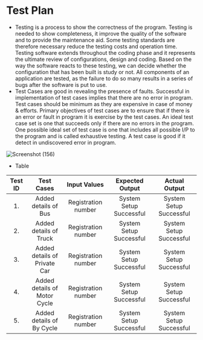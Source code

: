 # Test Plan
- Testing is a process to show the correctness of the program. Testing is needed to show completeness, it improve the quality of the software and to provide the maintenance aid. Some testing standards are therefore necessary reduce the testing costs and operation time. Testing software extends throughout the coding phase and it represents the ultimate review of configurations, design and coding. Based on the way the software reacts to these testing, we can decide whether the configuration that has been built is study or not. All components of an application are tested, as the failure to do so many results in a series of bugs after the software is put to use.
- Test Cases are good in revealing the presence of faults. Successful in implementation of test cases implies that there are no error in program. Test cases should be minimum as they are expensive in case of money & efforts. Primary objectives of test cases are to ensure that if there is an error or fault in program it is exercise by the test cases. An ideal test case set is one that succeeds only if there are no errors in the program. One possible ideal set of test case is one that includes all possible I/P to the program and is called exhaustive testing. A test case is good if it detect in undiscovered error in program.

![Screenshot (156)](https://user-images.githubusercontent.com/98829664/152670566-37ec9454-7404-4a31-a424-45d9aea1cf77.png)


* Table


| Test ID |Test Cases | Input Values | Expected Output | Actual Output |
|:------:|:---------:|:------------:|:---------------:|:-------------:|
|1.|Added details of Bus|Registration number|System Setup Successful|System Setup Successful|
|2.|Added details of Truck|Registration number|System Setup Successful|System Setup Successful|
|3.|Added details of Private Car|Registration number|System Setup Successful|System Setup Successful|
|4.|Added details of Motor Cycle|Registration number|System Setup Successful|System Setup Successful|
|5.|Added details of By Cycle|Registration number|System Setup Successful|System Setup Successful|